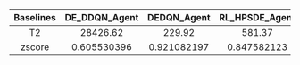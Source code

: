 ﻿| Baselines | DE_DDQN_Agent | DEDQN_Agent  | RL_HPSDE_Agent | LDE_Agent    | QLPSO_Agent | RLEPSO_Agent | RL_PSO_Agent | L2L_Agent    | DEAP_DE      | JDE21        | MadDE        | NL_SHADE_LBC | DEAP_PSO     | GL_PSO       | sDMS_PSO     | SAHLPSO      | DEAP_CMAES   | Random_search | BayesianOptimizer |
|:---------:|:-------------:|:------------:|:--------------:|:------------:|:-----------:|:------------:|:------------:|:------------:|:------------:|:------------:|:------------:|:------------:|:------------:|:------------:|:------------:|:------------:|:------------:|:-------------:|:-----------------:|
| T2        | 28426.62      | 229.92       | 581.37         | 339.87       | 4498.1      | 360.89       | 13590.32     | 4894         | 894.41       | 179.02       | 418.12       | 208.64       | 2118.82      | 58.19        | 68.42        | 4919.3       | 362.49       | 22.7          | 14197026          |
| zscore    | 0.605530396   | 0.921082197  | 0.847582123    | 0.889724644  | 0.72149007  | 0.884960868  | 0.648254215  | 0.716627606  | 0.836408843  | 0.946046585  | 0.874606398  | 0.929550167  | 0.800637701  | 1.052645279  | 1.035411913  | 0.715487541  | 0.938600657  | 1.184974746   | 0.351935263       |
